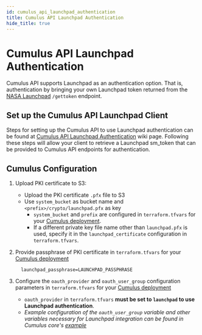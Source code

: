 ```yaml
---
id: cumulus_api_launchpad_authentication
title: Cumulus API Launchpad Authentication
hide_title: true
---
```


# Cumulus API Launchpad Authentication

Cumulus API supports Launchpad as an authentication option. That is, authentication by bringing your own Launchpad token returned from the [NASA Launchpad](https://www.nasa.gov/offices/ocio/launchpad_faq.html) `/gettoken` endpoint.

## Set up the Cumulus API Launchpad Client

Steps for setting up the Cumulus API to use Launchpad authentication can be found at [Cumulus API Launchpad Authentication](https://wiki.earthdata.nasa.gov/display/CUMULUS/Cumulus+API+with+Launchpad+Authentication) wiki page.  Following these steps will allow your client to retrieve a Launchpad sm_token that can be provided to Cumulus API endpoints for authentication.

## Cumulus Configuration

1. Upload PKI certificate to S3:

    - Upload the PKI certificate `.pfx` file to S3
    - Use `system_bucket` as bucket name and `<prefix>/crypto/launchpad.pfx` as key
      - `system_bucket` and `prefix` are configured in `terraform.tfvars` for your [Cumulus deployment](../deployment/README.md#configure-and-deploy-the-cumulus-tf-root-module).
      - If a different private key file name other than `launchpad.pfx` is used, specify it in the `launchpad_certificate` configuration in `terraform.tfvars`.

2. Provide passphrase of PKI certificate in `terraform.tfvars` for your [Cumulus deployment](../deployment/README.md#configure-and-deploy-the-cumulus-tf-root-module)

    ```text
      launchpad_passphrase=LAUNCHPAD_PASSPHRASE
    ```

3. Configure the `oauth_provider` and `oauth_user_group` configuration parameters in `terraform.tfvars` for your [Cumulus deployment](../deployment/README.md#configure-and-deploy-the-cumulus-tf-root-module)

    - `oauth_provider` in `terraform.tfvars` **must be set to `launchpad` to use Launchpad authentication**.
    - _Example configuration of the `oauth_user_group` variable and other variables necessary for Launchpad integration can be found in Cumulus core's [example](https://github.com/nasa/cumulus/blob/master/example/deployments/sandbox.tfvars)_
